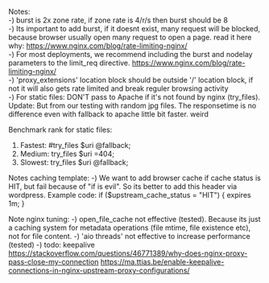 Notes:<br>
-) burst is 2x zone rate, if zone rate is 4/r/s then burst should be 8<br>
-) Its important to add burst, if it doesnt exist, many request will be blocked, because browser usually open many request to open a page. read it here why: https://www.nginx.com/blog/rate-limiting-nginx/<br>
-) For most deployments, we recommend including the burst and nodelay parameters to the limit_req directive. https://www.nginx.com/blog/rate-limiting-nginx/<br>
-) 'proxy_extensions' location block should be outside '/' location block, if not it will also gets rate limited and break reguler browsing activity<br>
-) For static files: DON'T pass to Apache if it's not found by nginx (try_files). Update: But from our testing with random jpg files. The responsetime is no difference even with fallback to apache little bit faster. weird

Benchmark rank for static files:
1. Fastest: #try_files      $uri @fallback;
2. Medium: try_files      $uri =404;
3. Slowest: try_files      $uri @fallback;

Notes caching template:
-) We want to add browser cache if cache status is HIT, but fail because of "if is evil". So its better to add this header via wordpress. Example code:
if ($upstream_cache_status = "HIT") {
    expires 1m;
} 

Note nginx tuning:
-) open_file_cache not effective (tested). Because its just a caching system for metadata operations (file mtime, file existence etc), not for file content.
-) 'aio threads' not effective to increase performance (tested)
-) todo: keepalive 
https://stackoverflow.com/questions/46771389/why-does-nginx-proxy-pass-close-my-connection
https://ma.ttias.be/enable-keepalive-connections-in-nginx-upstream-proxy-configurations/
